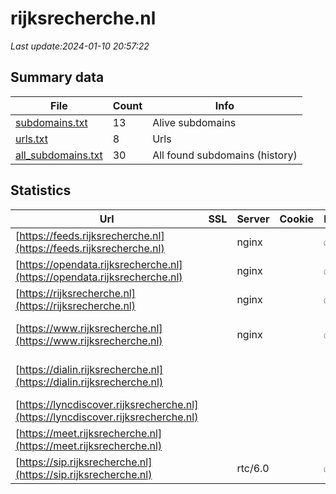 # rijksrecherche.nl
*Last update:2024-01-10 20:57:22*
## Summary data
| File       | Count | Info |
|------------|-------|------|
|[subdomains.txt](/data/rijksrecherche/subdomains.txt)|13|Alive subdomains|
|[urls.txt](/data/rijksrecherche/urls.txt)|8|Urls|
|[all_subdomains.txt](/data/rijksrecherche/all_subdomains.txt)|30|All found subdomains (history)|
## Statistics
| Url | SSL | Server | Cookie | HSTS | CSP | XFO | XXP | RP | Tech |
|------------|-------|------|------|------|------|------|------|------|------|
|[https://feeds.rijksrecherche.nl](https://feeds.rijksrecherche.nl)| |nginx| |:white_check_mark: | |:white_check_mark: |:white_check_mark: |:white_check_mark: |HSTS Nginx|
|[https://opendata.rijksrecherche.nl](https://opendata.rijksrecherche.nl)| |nginx| |:white_check_mark: | |:white_check_mark: |:white_check_mark: |:white_check_mark: |HSTS Nginx|
|[https://rijksrecherche.nl](https://rijksrecherche.nl)| |nginx| |:white_check_mark: |:warning: |:white_check_mark: |:white_check_mark: |:white_check_mark: |HSTS Nginx|
|[https://www.rijksrecherche.nl](https://www.rijksrecherche.nl)| |nginx| |:white_check_mark: |:warning: |:white_check_mark: |:white_check_mark: |:white_check_mark: |Bloomreach HSTS Ngin...|
|[https://dialin.rijksrecherche.nl](https://dialin.rijksrecherche.nl)| | | | | | | |:white_check_mark: |HSTS IIS:10.0 Window...|
|[https://lyncdiscover.rijksrecherche.nl](https://lyncdiscover.rijksrecherche.nl)| | | | | | | |:white_check_mark: ||
|[https://meet.rijksrecherche.nl](https://meet.rijksrecherche.nl)| | | | | | | |:white_check_mark: |HSTS|
|[https://sip.rijksrecherche.nl](https://sip.rijksrecherche.nl)| |rtc/6.0| |:white_check_mark: | | | |:white_check_mark: |HSTS|